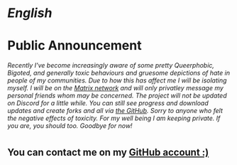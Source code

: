 # *English*

# Public Announcement
  _Recently I've become increasingly aware of some pretty Queerphobic, Bigoted, and generally toxic behaviours and gruesome depictions of hate in people of my communities._
  _Due to how this has affect me I will be isolating myself. I will be on the [Matrix network](https://www.matrix.org) and will only privatley message my personal friends whom may be concerned._
  _The project will not be updated on Discord for a little while. You can still see progress and download updates and create forks and all via [the GitHub](https://www.github.com/VansKFC/DLVK)._
  _Sorry to anyone who felt the negative effects of toxicity. For my well being I am keeping private. If you are, you should too. Goodbye for now!_
#

## You can contact me on my [GitHub account :)](https://www.github.com/VansKFC)
